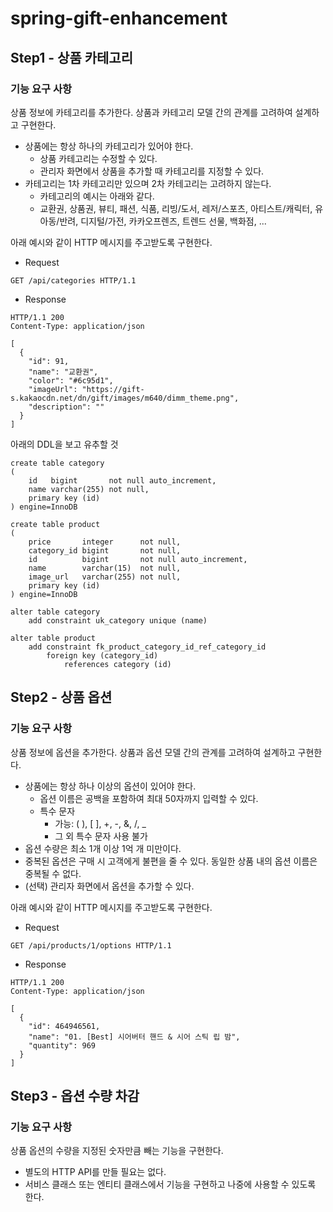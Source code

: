 # spring-gift-enhancement

## Step1 - 상품 카테고리
### 기능 요구 사항
상품 정보에 카테고리를 추가한다. 상품과 카테고리 모델 간의 관계를 고려하여 설계하고 구현한다.
- 상품에는 항상 하나의 카테고리가 있어야 한다.
    - 상품 카테고리는 수정할 수 있다.
    - 관리자 화면에서 상품을 추가할 때 카테고리를 지정할 수 있다.
- 카테고리는 1차 카테고리만 있으며 2차 카테고리는 고려하지 않는다.
  - 카테고리의 예시는 아래와 같다.
  - 교환권, 상품권, 뷰티, 패션, 식품, 리빙/도서, 레저/스포츠, 아티스트/캐릭터, 유아동/반려, 디지털/가전, 카카오프렌즈, 트렌드 선물, 백화점, ...
  
아래 예시와 같이 HTTP 메시지를 주고받도록 구현한다.
- Request
```
GET /api/categories HTTP/1.1
```
- Response
```
HTTP/1.1 200 
Content-Type: application/json

[
  {
    "id": 91,
    "name": "교환권",
    "color": "#6c95d1",
    "imageUrl": "https://gift-s.kakaocdn.net/dn/gift/images/m640/dimm_theme.png",
    "description": ""
  }
]
```
아래의 DDL을 보고 유추할 것
```
create table category
(
    id   bigint       not null auto_increment,
    name varchar(255) not null,
    primary key (id)
) engine=InnoDB

create table product
(
    price       integer      not null,
    category_id bigint       not null,
    id          bigint       not null auto_increment,
    name        varchar(15)  not null,
    image_url   varchar(255) not null,
    primary key (id)
) engine=InnoDB

alter table category
    add constraint uk_category unique (name)

alter table product
    add constraint fk_product_category_id_ref_category_id
        foreign key (category_id)
            references category (id)
```

## Step2 - 상품 옵션
### 기능 요구 사항
상품 정보에 옵션을 추가한다. 상품과 옵션 모델 간의 관계를 고려하여 설계하고 구현한다.
- 상품에는 항상 하나 이상의 옵션이 있어야 한다.
  - 옵션 이름은 공백을 포함하여 최대 50자까지 입력할 수 있다.
  - 특수 문자
    - 가능: ( ), [ ], +, -, &, /, _
    - 그 외 특수 문자 사용 불가
- 옵션 수량은 최소 1개 이상 1억 개 미만이다.
- 중복된 옵션은 구매 시 고객에게 불편을 줄 수 있다. 동일한 상품 내의 옵션 이름은 중복될 수 없다.
- (선택) 관리자 화면에서 옵션을 추가할 수 있다.

아래 예시와 같이 HTTP 메시지를 주고받도록 구현한다.
- Request
```
GET /api/products/1/options HTTP/1.1
```
- Response
```
HTTP/1.1 200 
Content-Type: application/json

[
  {
    "id": 464946561,
    "name": "01. [Best] 시어버터 핸드 & 시어 스틱 립 밤",
    "quantity": 969
  }
]
```
## Step3 - 옵션 수량 차감
### 기능 요구 사항
상품 옵션의 수량을 지정된 숫자만큼 빼는 기능을 구현한다.
- 별도의 HTTP API를 만들 필요는 없다.
- 서비스 클래스 또는 엔티티 클래스에서 기능을 구현하고 나중에 사용할 수 있도록 한다.
